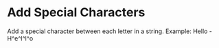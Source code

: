 # Add Special Characters
Add a special character between each letter in a string.
Example: Hello - H^e^l^l^o